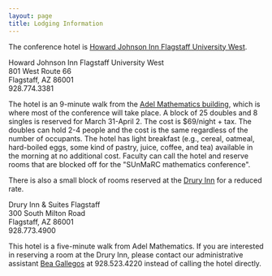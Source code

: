 ```yaml
---
layout: page
title: Lodging Information
---
```


The conference hotel is [Howard Johnson Inn Flagstaff University West](https://www.wyndhamhotels.com/hojo/flagstaff-arizona/howard-johnson-inn-flagstaff-university-west/overview?CID=LC:HJ:20160927:Rio:Local&iata=00065402 ).

<p>
Howard Johnson Inn Flagstaff University West<br />
801 West Route 66<br />
Flagstaff, AZ  86001<br />
928.774.3381
</p>

The hotel is an 9-minute walk from the [Adel Mathematics building](https://www.google.com/maps/place/Adel+Mathematics+Center/@35.1908567,-111.6583235,17z/data=!3m1!4b1!4m5!3m4!1s0x872d8f6796f65c15:0x63271913fc89653a!8m2!3d35.1908567!4d-111.6561348), which is where most of the conference will take place. A block of 25 doubles and 8 singles is reserved for March 31-April 2.  The cost is $69/night + tax.  The doubles can hold 2-4 people and the cost is the same regardless of the number of occupants.  The hotel has light breakfast (e.g., cereal, oatmeal, hard-boiled eggs, some kind of pastry, juice, coffee, and tea) available in the morning at no additional cost. Faculty can call the hotel and reserve rooms that are blocked off for the "SUnMaRC mathematics conference".

There is also a small block of rooms reserved at the [Drury Inn](https://www.druryhotels.com/locations/flagstaff-az/) for a reduced rate.  

<p>
Drury Inn & Suites Flagstaff<br />
300 South Milton Road<br />
Flagstaff, AZ  86001<br />
928.773.4900
</p>

This hotel is a five-minute walk from Adel Mathematics. If you are interested in reserving a room at the Drury Inn, please contact our administrative assistant [Bea Gallegos](emailto:Beatrice.Gallegos@nau.edu) at 928.523.4220 instead of calling the hotel directly.
